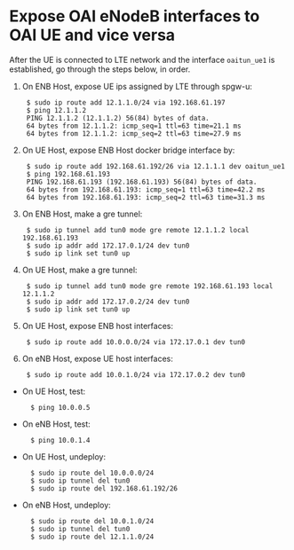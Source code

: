 # Expose OAI eNodeB interfaces to OAI UE and vice versa

After the UE is connected to LTE network and the interface `oaitun_ue1` is established, go through the steps below, in order.

1. On ENB Host, expose UE ips assigned by LTE through spgw-u:

		$ sudo ip route add 12.1.1.0/24 via 192.168.61.197
		$ ping 12.1.1.2
		PING 12.1.1.2 (12.1.1.2) 56(84) bytes of data.
		64 bytes from 12.1.1.2: icmp_seq=1 ttl=63 time=21.1 ms
		64 bytes from 12.1.1.2: icmp_seq=2 ttl=63 time=27.9 ms

2. On UE Host, expose ENB Host docker bridge interface by:
		
		$ sudo ip route add 192.168.61.192/26 via 12.1.1.1 dev oaitun_ue1
		$ ping 192.168.61.193
		PING 192.168.61.193 (192.168.61.193) 56(84) bytes of data.
		64 bytes from 192.168.61.193: icmp_seq=1 ttl=63 time=42.2 ms
		64 bytes from 192.168.61.193: icmp_seq=2 ttl=63 time=31.3 ms

3. On ENB Host, make a gre tunnel:

		$ sudo ip tunnel add tun0 mode gre remote 12.1.1.2 local 192.168.61.193
		$ sudo ip addr add 172.17.0.1/24 dev tun0
		$ sudo ip link set tun0 up

4. On UE Host, make a gre tunnel:

		$ sudo ip tunnel add tun0 mode gre remote 192.168.61.193 local 12.1.1.2
		$ sudo ip addr add 172.17.0.2/24 dev tun0
		$ sudo ip link set tun0 up
	
5. On UE Host, expose ENB host interfaces:
	
		$ sudo ip route add 10.0.0.0/24 via 172.17.0.1 dev tun0
	
6. On eNB Host, expose UE host interfaces:
	
		$ sudo ip route add 10.0.1.0/24 via 172.17.0.2 dev tun0

- On UE Host, test:

		$ ping 10.0.0.5

- On eNB Host, test:

		$ ping 10.0.1.4

- On UE Host, undeploy:		
	
		$ sudo ip route del 10.0.0.0/24
		$ sudo ip tunnel del tun0
		$ sudo ip route del 192.168.61.192/26

- On eNB Host, undeploy:
	
		$ sudo ip route del 10.0.1.0/24
		$ sudo ip tunnel del tun0
		$ sudo ip route del 12.1.1.0/24
		
